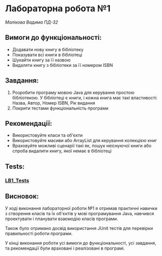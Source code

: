# Лабораторна робота №1
*Малікова Вадима*
*ПД-32*

## Вимоги до функціональності:
* Додавати нову книгу в бібліотеку
* Показувати всі книги в бібліотеці
* Шукайти книгу за її назвою
* Видаляти книгу з бібліотеки за її номером ISBN

## Завдання:
1. Розробити програму мовою Java для керування простою бібліотекою. У бібліотеці є книги, і кожна книга має такі властивості: Назва, Автор, Номер ISBN, Рік видання
2. Покрити тестами функціональність програми

## Рекомендації:
* Використовуйте класи та об'єкти
* Використовуйте масиви або ArrayList для керування колекцією книг
* Враховуйте можливі сценарії такі як, пошук неіснуючої книги або спроба видалити книгу, якої немає в бібліотеці

## Tests:
### [LB1_Tests](https://github.com/TooWorthless/malikov_java_labs/blob/main/src/test/java/com/university/lab1/README.md)

## Висновок:
У ході виконання лабораторної роботи №1 я отримав практичні навички з створення класів та їх об'єктів у мові програмування Java, навчився проектувати і планувати взаємодію класів програми. 

Також було отримано досвід використання JUnit тестів для перевірки правильності роботи програми.

У кінці виконання роботи усі вимоги до функціональності, усі завдання, та рекомендації були враховані і реалізовані в програмі.

